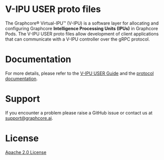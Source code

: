 # V-IPU USER proto files
The Graphcore® Virtual-IPU™ (V-IPU) is a software layer for allocating and configuring Graphcore **Intelligence Processing Units (IPUs)** in Graphcore Pods.
The V-IPU USER proto files allow development of client applications that can communicate with a V-IPU controller over the gRPC protocol.
# Documentation
For more details, please refer to the [V-IPU USER Guide](https://docs.graphcore.ai/projects/vipu-user/en/latest/getting_started.html) and the [protocol documentation](https://graphcore.github.io/vipu-protos/user_api.html).
# Support
If you encounter a problem please raise a GitHub issue or contact us at support@graphcore.ai.
# License
[Apache 2.0 License](https://github.com/graphcore/vipu-protos/blob/main/LICENSE)
